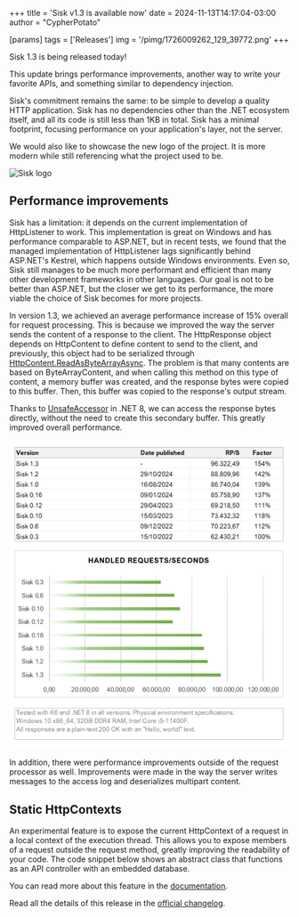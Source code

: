 +++
title = 'Sisk v1.3 is available now'
date = 2024-11-13T14:17:04-03:00
author = "CypherPotato"

[params]
tags = ['Releases']
img = '/pimg/1726009262_129_39772.png'
+++

Sisk 1.3 is being released today!

This update brings performance improvements, another way to write your favorite APIs, and something similar to dependency injection.

Sisk's commitment remains the same: to be simple to develop a quality HTTP application. Sisk has no dependencies other than the .NET ecosystem itself, and all its code is still less than 1KB in total. Sisk has a minimal footprint, focusing performance on your application's layer, not the server.

We would also like to showcase the new logo of the project. It is more modern while still referencing what the project used to be.

![Sisk logo](https://sisk-framework.org/assets/img/Presentation.png)

## Performance improvements

Sisk has a limitation: it depends on the current implementation of HttpListener to work. This implementation is great on Windows and has performance comparable to ASP.NET, but in recent tests, we found that the managed implementation of HttpListener lags significantly behind ASP.NET's Kestrel, which happens outside Windows environments. Even so, Sisk still manages to be much more performant and efficient than many other development frameworks in other languages. Our goal is not to be better than ASP.NET, but the closer we get to its performance, the more viable the choice of Sisk becomes for more projects.

In version 1.3, we achieved an average performance increase of 15% overall for request processing. This is because we improved the way the server sends the content of a response to the client. The HttpResponse object depends on HttpContent to define content to send to the client, and previously, this object had to be serialized through [HttpContent.ReadAsByteArrayAsync](https://learn.microsoft.com/en-us/dotnet/api/system.net.http.httpcontent.readasbytearrayasync?view=net-8.0). The problem is that many contents are based on ByteArrayContent, and when calling this method on this type of content, a memory buffer was created, and the response bytes were copied to this buffer. Then, this buffer was copied to the response's output stream.

Thanks to [UnsafeAccessor](https://learn.microsoft.com/en-us/dotnet/api/system.runtime.compilerservices.unsafeaccessorattribute?view=net-8.0) in .NET 8, we can access the response bytes directly, without the need to create this secondary buffer. This greatly improved overall performance.

![benchmark](https://raw.githubusercontent.com/sisk-http/archive/refs/heads/master/assets/sisk-benchmark-1-3.png)

In addition, there were performance improvements outside of the request processor as well. Improvements were made in the way the server writes messages to the access log and deserializes multipart content.

## Static HttpContexts

An experimental feature is to expose the current HttpContext of a request in a local context of the execution thread. This allows you to expose members of a request outside the request method, greatly improving the readability of your code. The code snippet below shows an abstract class that functions as an API controller with an embedded database.

<script src="https://gist.github.com/CypherPotato/45a05dd23e8a99f219854bf05ad33a87.js"></script>

You can read more about this feature in the [documentation](https://docs.sisk-framework.org/docs/features/instancing).

Read all the details of this release in the [official changelog](https://github.com/sisk-http/archive/blob/master/changelogs/v1.3/v1.3.md).